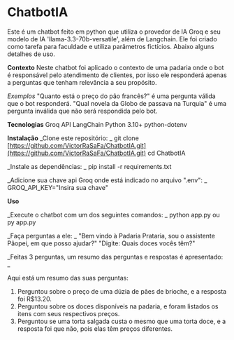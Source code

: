 # ChatbotIA
Este é um chatbot feito em python que utiliza o provedor de IA Groq e seu modelo de IA 'llama-3.3-70b-versatile', além de Langchain. Ele foi criado como tarefa para faculdade e utiliza parâmetros fictícios. Abaixo alguns detalhes de uso.

**Contexto**
Neste chatbot foi aplicado o contexto de uma padaria onde o bot é responsável pelo atendimento de clientes, por isso ele responderá apenas a perguntas que tenham relevância a seu propósito.

_Exemplos_
"Quanto está o preço do pão francês?" é uma pergunta válida que o bot responderá.
"Qual novela da Globo de passava na Turquia" é uma pergunta inválida que não será respondida pelo bot.

**Tecnologias**
Groq API
LangChain
Python 3.10+
python-dotenv

**Instalação**
_Clone este repositório:
_
git clone [https://github.com/VictorRaSaFa/ChatbotIA.git](https://github.com/VictorRaSaFa/ChatbotIA.git)
cd ChatbotIA

_Instale as dependências:
_
pip install -r requirements.txt

_Adicione sua chave api Groq onde está indicado no arquivo ".env":
_
GROQ_API_KEY="Insira sua chave"

**Uso**

_Execute o chatbot com um dos seguintes comandos:
_
python app.py
ou
py app.py

_Faça perguntas a ele:
_
"Bem vindo à Padaria Prataria, sou o assistente Pãopei, em que posso ajudar?"
"Digite: Quais doces vocês têm?"

_Feitas 3 perguntas, um resumo das perguntas e respostas é apresentado:
_

Aqui está um resumo das suas perguntas:
1. Perguntou sobre o preço de uma dúzia de pães de brioche, e a resposta foi R$13.20.
2. Perguntou sobre os doces disponíveis na padaria, e foram listados os itens com seus respectivos preços.
3. Perguntou se uma torta salgada custa o mesmo que uma torta doce, e a resposta foi que não, pois elas têm preços diferentes.


